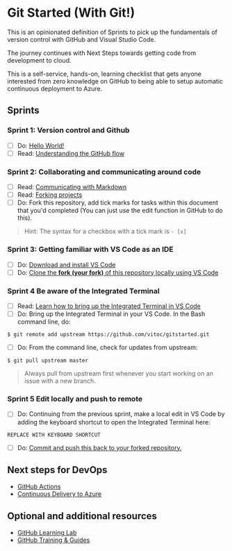 # Git Started (With Git!)

This is an opinionated definition of Sprints to pick up the fundamentals of version control with GitHub and Visual Studio Code.

The journey continues with Next Steps towards getting code from development to cloud.

This is a self-service, hands-on, learning checklist that gets anyone interested from zero knowledge on GitHub to being able to setup automatic continuous deployment to Azure.

## Sprints

### Sprint 1: Version control and Github

- [ ] Do: [Hello World!](https://guides.github.com/activities/hello-world/)
- [ ] Read: [Understanding the GitHub flow](https://guides.github.com/introduction/flow/)

### Sprint 2: Collaborating and communicating around code

- [ ] Read: [Communicating with Markdown](https://lab.github.com/githubtraining/communicating-using-markdown)
- [ ] Read: [Forking projects](https://guides.github.com/activities/forking/)
- [ ] Do: Fork this repository, add tick marks for tasks within this document that you'd completed (You can just use the edit function in GitHub to do this).

> Hint: The syntax for a checkbox with a tick mark is ``` - [x] ```

### Sprint 3: Getting familiar with VS Code as an IDE

- [ ] Do: [Download and install VS Code](https://code.visualstudio.com/download)
- [ ] Do: [Clone the **fork (your fork)** of this repository locally using VS Code](https://code.visualstudio.com/docs/editor/versioncontrol#_cloning-a-repository)

### Sprint 4 Be aware of the Integrated Terminal

- [ ] Read: [Learn how to bring up the Integrated Terminal in VS Code](https://code.visualstudio.com/docs/editor/integrated-terminal)
- [ ] Do: Bring up the Integrated Terminal in your VS Code. In the Bash command line, do:
```
$ git remote add upstream https://github.com/vitoc/gitstarted.git
```
- [ ] Do: From the command line, check for updates from upstream:
```
$ git pull upstream master
```
> Always pull from upstream first whenever you start working on an issue with a new branch.

### Sprint 5 Edit locally and push to remote 

- [ ] Do: Continuing from the previous sprint, make a local edit in VS Code by adding the
  keyboard shortcut to open the Integrated Terminal here:

```
REPLACE WITH KEYBOARD SHORTCUT
```

- [ ] Do: [Commit and push this back to your forked repository.](https://code.visualstudio.com/docs/editor/versioncontrol#_commit)

## Next steps for DevOps

* [GitHub Actions](https://lab.github.com/githubtraining/github-actions:-hello-world)
* [Continuous Delivery to Azure](https://lab.github.com/githubtraining/github-actions:-continuous-delivery-with-azure)

## Optional and additional resources
* [GitHub Learning Lab](https://lab.github.com/)
* [GitHub Training & Guides](https://www.youtube.com/githubguides)
